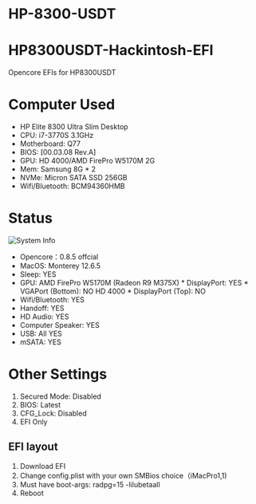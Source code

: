 # HP-8300-USDT
# HP8300USDT-Hackintosh-EFI
Opencore EFIs for HP8300USDT

# Computer Used

* HP Elite 8300 Ultra Slim Desktop
* CPU: i7-3770S 3.1GHz
* Motherboard: Q77
* BIOS: [00.03.08 Rev.A]
* GPU: HD 4000/AMD FirePro W5170M 2G
* Mem: Samsung 8G * 2
* NVMe: Micron SATA SSD 256GB
* Wifi/Bluetooth: BCM94360HMB

# Status
![System Info](https://github.com/asablue65/HP-8300-USDT/doc/About_This_mac.png)
* Opencore：0.8.5 offcial
* MacOS: Monterey 12.6.5
* Sleep: YES
* GPU: 
	AMD FirePro W5170M (Radeon R9 M375X)
    		* DisplayPort: YES
    		* VGAPort (Bottom): NO
	HD 4000
    		* DisplayPort (Top): NO
* Wifi/Bluetooth: YES
* Handoff: YES
* HD Audio: YES
* Computer Speaker: YES
* USB: All YES
* mSATA: YES

# Other Settings
1. Secured Mode: Disabled
2. BIOS: Latest
3. CFG_Lock: Disabled
4. EFI Only

## EFI layout
1. Download EFI
2. Change config.plist with your own SMBios choice（iMacPro1,1)
3. Must have boot-args: radpg=15 -lilubetaall
3. Reboot

